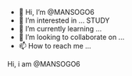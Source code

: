 - 👋 Hi, I’m @MANSOGO6
- 👀 I’m interested in ... STUDY
- 🌱 I’m currently learning ...
- 💞️ I’m looking to collaborate on ...
- 📫 How to reach me ...

<!---
MANSOGO6/MANSOGO6 is a ✨ special ✨ repository because its `README.md` (this file) appears on your GitHub profile.
You can click the Preview link to take a look at your changes.
---> Hi, i am @MANSOGO6

